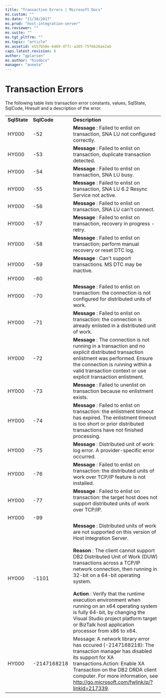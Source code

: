 ```yaml
---
title: "Transaction Errors | Microsoft Docs"
ms.custom: ""
ms.date: "11/30/2017"
ms.prod: "host-integration-server"
ms.reviewer: ""
ms.suite: ""
ms.tgt_pltfrm: ""
ms.topic: "article"
ms.assetid: e557b58e-6469-4ffc-a265-75f6b26ae2ab
caps.latest.revision: 6
author: "gplarsen"
ms.author: "hisdocs"
manager: "anneta"
---
```

# Transaction Errors
The following table lists transaction error constants, values, SqlState, SqlCode, Hresult and a description of the error.  


|              |             |                                                                                                                                                                                                                                                                                                                                                                                                                                                                                                                                                |
|--------------|-------------|------------------------------------------------------------------------------------------------------------------------------------------------------------------------------------------------------------------------------------------------------------------------------------------------------------------------------------------------------------------------------------------------------------------------------------------------------------------------------------------------------------------------------------------------|
| **SqlState** | **SqlCode** |                                                                                                                                                                                                                                                                **Description**                                                                                                                                                                                                                                                                 |
|    HY000     |     -52     |                                                                                                                                                                                                                                **Message** : Failed to enlist on transaction, SNA LU not configured correctly.                                                                                                                                                                                                                                 |
|    HY000     |     -53     |                                                                                                                                                                                                                                 **Message** : Failed to enlist on transaction, duplicate transaction detected.                                                                                                                                                                                                                                 |
|    HY000     |     -54     |                                                                                                                                                                                                                                          **Message** : Failed to enlist on transaction, SNA LU busy.                                                                                                                                                                                                                                           |
|    HY000     |     -55     |                                                                                                                                                                                                                              **Message** : Failed to enlist on transaction, SNA LU 6.2 Resync Service not active.                                                                                                                                                                                                                              |
|    HY000     |     -56     |                                                                                                                                                                                                                                      **Message** : Failed to enlist on transaction, SNA LU can't connect.                                                                                                                                                                                                                                      |
|    HY000     |     -57     |                                                                                                                                                                                                                                  **Message** : Failed to enlist on transaction, recovery in progress - retry.                                                                                                                                                                                                                                  |
|    HY000     |     -58     |                                                                                                                                                                                                                            **Message** : Failed to enlist on transaction; perform manual recovery or reset DTC log.                                                                                                                                                                                                                            |
|    HY000     |     -59     |                                                                                                                                                                                                                                       **Message** : Can't support transactions. MS DTC may be inactive.                                                                                                                                                                                                                                        |
|    HY000     |     -60     |                                                                                                                                                                                                                                                                                                                                                                                                                                                                                                                                                |
|    HY000     |     -70     |                                                                                                                                                                                                                 **Message** : Failed to enlist on transaction: the connection is not configured for distributed units of work.                                                                                                                                                                                                                 |
|    HY000     |     -71     |                                                                                                                                                                                                                **Message** : Failed to enlist on transaction: the connection is already enlisted in a distributed unit of work.                                                                                                                                                                                                                |
|    HY000     |     -72     |                                                                                                                                                   **Message** : The connection is not running in a transaction and no explicit distributed transaction enlistment was performed. Ensure the connection is running within a valid transaction context or use explicit transaction enlistment.                                                                                                                                                   |
|    HY000     |     -73     |                                                                                                                                                                                                                                 **Message** : Failed to unenlist on transaction because no enlistment exists.                                                                                                                                                                                                                                  |
|    HY000     |     -74     |                                                                                                                                                                             **Message** : Failed to enlist on transaction: the enlistment timeout has expired. The enlistment timeout is too short or prior distributed transactions have not finished processing.                                                                                                                                                                             |
|    HY000     |     -75     |                                                                                                                                                                                                                             **Message** : Distributed unit of work log error. A provider-specific error occurred.                                                                                                                                                                                                                              |
|    HY000     |     -76     |                                                                                                                                                                                                               **Message** : Failed to enlist on transaction: the distributed units of work over TCP/IP feature is not installed.                                                                                                                                                                                                               |
|    HY000     |     -77     |                                                                                                                                                                                                             **Message** : Failed to enlist on transaction: the target host does not support distributed units of work over TCP/IP.                                                                                                                                                                                                             |
|    HY000     |     -99     |                                                                                                                                                                                                                                                                                                                                                                                                                                                                                                                                                |
|    HY000     |    -1101    | **Message** : Distributed units of work are not supported on this version of Host Integration Server.<br /><br /> **Reason** : The client cannot support DB2 Distributed Unit of Work (DUW) transactions across a TCP/IP network connection, then running in 32-bit on a 64-bit operating system.<br /><br /> **Action** : Verify that the runtime execution environment when running on an x64 operating system is fully 64-bit, by changing the Visual Studio project platform target or BizTalk host application processor from x86 to x64. |
|    HY000     | -2147168218 |                                                                                                                                   Message: A network library error has occured (-2147168218): The transaction manager has disabled its support for XA transactions.Action: Enable XA Transaction on the DB2 DRDA client computer. For more information, see http://go.microsoft.com/fwlink/p/?linkid=217339.                                                                                                                                   |

